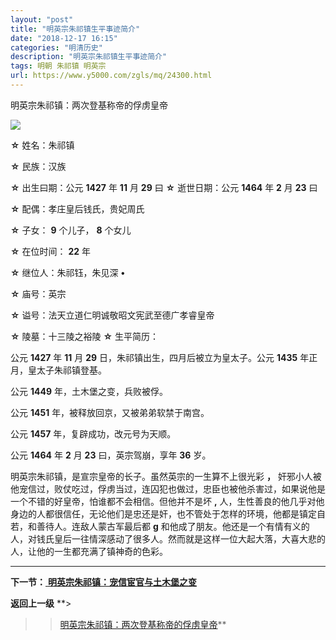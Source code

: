 ```yaml
---
layout: "post"
title: "明英宗朱祁镇生平事迹简介"
date: "2018-12-17 16:15"
categories: "明清历史"
description: "明英宗朱祁镇生平事迹简介"
tags: 明朝 朱祁镇 明英宗
url: https://www.y5000.com/zgls/mq/24300.html
---
```






明英宗朱祁镇：两次登基称帝的俘虏皇帝

![](https://img.y5000.com/uploads/allimg/170725/12-1FH51AS4429.jpg)

**☆** 姓名：朱祁镇

**☆** 民族：汉族

**☆** 出生曰期：公元 **1427** 年 **11** 月 **29** 曰 **☆** 逝世日期：公元 **1464** 年 **2** 月
**23** 曰

**☆** 配偶：孝庄皇后钱氏，贵妃周氏

**☆** 子女： **9** 个儿子， **8** 个女儿

**☆** 在位时间： **22** 年

**☆** 继位人：朱祁钰，朱见深 **•**

**☆** 庙号：英宗

**☆** 谥号：法天立道仁明诚敬昭文宪武至德广孝睿皇帝

**☆** 陵墓：十三陵之裕陵 **☆** 生平简历：

公元 **1427** 年 **11** 月 **29** 日，朱祁镇出生，四月后被立为皇太子。公元 **1435** 年正月，皇太子朱祁镇登基。

公元 **1449** 年，土木堡之变，兵败被俘。

公元 **1451** 年，被释放回京，又被弟弟软禁于南宫。

公元 **1457** 年，复辟成功，改元号为天顺。

公元 **1464** 年 **2** 月 **23** 曰，英宗驾崩，享年 **36** 岁。

明英宗朱祁镇，是宣宗皇帝的长子。虽然英宗的一生算不上很光彩 **，**
奸邪小人被他宠信过，败仗吃过，俘虏当过，连囚犯也做过，忠臣也被他杀害过，如果说他是一个不错的好皇帝，怕谁都不会相信。但他并不是坏 **,**
人，生性善良的他几乎对他身边的人都很信任，无论他们是忠还是奸，也不管处于怎样的环境，他都是镇定自若，和善待人。连敌人蒙古军最后都 **g**
和他成了朋友。他还是一个有情有义的人，对钱氏皇后一往情深感动了很多人。然而就是这样一位大起大落，大喜大悲的人，让他的一生都充满了镇神奇的色彩。

* * *

**下一节：**[ **明英宗朱祁镇：宠信宦官与土木堡之变**](https://www.y5000.com/zgls/mq/24301.html)

**返回上一级** **>
>>[明英宗朱祁镇：两次登基称帝的俘虏皇帝](https://www.y5000.com/zgls/mq/24298.html)**
